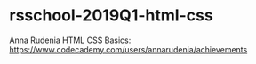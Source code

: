 # rsschool-2019Q1-html-css
Anna Rudenia
HTML CSS Basics: https://www.codecademy.com/users/annarudenia/achievements
